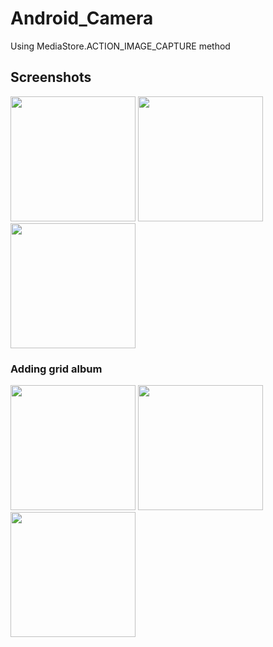 # Android_Camera

Using MediaStore.ACTION_IMAGE_CAPTURE method

Screenshots
-----------
<div>
  
<img width="200" src="https://user-images.githubusercontent.com/37185394/51883634-20f67e80-23c7-11e9-9450-811de07a088f.PNG">
<img width="200" src="https://user-images.githubusercontent.com/37185394/51883632-205de800-23c7-11e9-83e7-719398235933.PNG">
<img width="200" src="https://user-images.githubusercontent.com/37185394/51883633-205de800-23c7-11e9-9f84-23131bb969b9.PNG">

</div>
<h3>
Adding grid album
 </h3>

<div>
<img width="200" src="https://user-images.githubusercontent.com/37185394/52543487-73836200-2ded-11e9-8ecf-8ecd432f430d.PNG">
<img width="200" src="https://user-images.githubusercontent.com/37185394/52543488-741bf880-2ded-11e9-9351-808928384727.PNG">
<img width="200" src="https://user-images.githubusercontent.com/37185394/52543489-741bf880-2ded-11e9-9841-76224d074e03.PNG">
</div>

